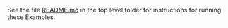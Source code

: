 See the file [README.md](./README.md) in the top level folder for instructions for running these Examples.

